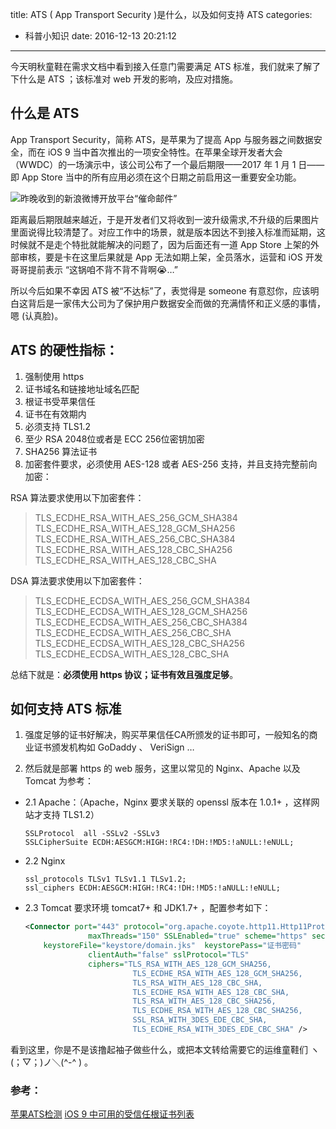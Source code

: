 title: ATS ( App Transport Security )是什么，以及如何支持 ATS
categories:
  - 科普小知识
date: 2016-12-13 20:21:12
---

今天明秋童鞋在需求文档中看到接入任意门需要满足 ATS 标准，我们就来了解了下什么是 ATS ；该标准对 web 开发的影响，及应对措施。

## 什么是 ATS

App Transport Security，简称 ATS，是苹果为了提高 App 与服务器之间数据安全，而在 iOS 9 当中首次推出的一项安全特性。在苹果全球开发者大会（WWDC）的一场演示中，该公司公布了一个最后期限——2017 年 1 月 1 日——即 App Store 当中的所有应用必须在这个日期之前启用这一重要安全功能。

<!-- more -->

![昨晚收到的新浪微博开放平台“催命邮件”](http://ww2.sinaimg.cn/large/4d6e3e3bgw1faowh7bp4bj20s40f8dmb.jpg)

距离最后期限越来越近，于是开发者们又将收到一波升级需求,不升级的后果图片里面说得比较清楚了。对应工作中的场景，就是版本因达不到接入标准而延期，这时候就不是走个特批就能解决的问题了，因为后面还有一道 App Store 上架的外部审核，要是卡在这里后果就是 App 无法如期上架，全员落水，运营和 iOS 开发哥哥提前表示 “这锅咱不背不背不背啊😭…”

所以今后如果不幸因 ATS 被“不达标”了，表觉得是 someone 有意怼你，应该明白这背后是一家伟大公司为了保护用户数据安全而做的充满情怀和正义感的事情，嗯 (认真脸)。

## ATS 的硬性指标：

1. 强制使用 https
2. 证书域名和链接地址域名匹配
3. 根证书受苹果信任
4. 证书在有效期内
5. 必须支持 TLS1.2
6. 至少 RSA 2048位或者是 ECC 256位密钥加密
7. SHA256 算法证书
8. 加密套件要求，必须使用 AES-128 或者 AES-256 支持，并且支持完整前向加密：

RSA 算法要求使用以下加密套件：
  > TLS_ECDHE_RSA_WITH_AES_256_GCM_SHA384
  > TLS_ECDHE_RSA_WITH_AES_128_GCM_SHA256
  > TLS_ECDHE_RSA_WITH_AES_256_CBC_SHA384
  > TLS_ECDHE_RSA_WITH_AES_128_CBC_SHA256
  > TLS_ECDHE_RSA_WITH_AES_128_CBC_SHA

DSA 算法要求使用以下加密套件：
  > TLS_ECDHE_ECDSA_WITH_AES_256_GCM_SHA384
  > TLS_ECDHE_ECDSA_WITH_AES_128_GCM_SHA256
  > TLS_ECDHE_ECDSA_WITH_AES_256_CBC_SHA384
  > TLS_ECDHE_ECDSA_WITH_AES_256_CBC_SHA
  > TLS_ECDHE_ECDSA_WITH_AES_128_CBC_SHA256
  > TLS_ECDHE_ECDSA_WITH_AES_128_CBC_SHA

总结下就是：**必须使用 https 协议；证书有效且强度足够**。

## 如何支持 ATS 标准

1. 强度足够的证书好解决，购买苹果信任CA所颁发的证书即可，一般知名的商业证书颁发机构如 GoDaddy 、 VeriSign …

2. 然后就是部署 https 的 web 服务，这里以常见的 Nginx、Apache 以及 Tomcat 为参考：

* 2.1 Apache：（Apache，Nginx 要求关联的 openssl 版本在 1.0.1+ ，这样网站才支持 TLS1.2）

  ```ApacheConf
  SSLProtocol  all -SSLv2 -SSLv3
  SSLCipherSuite ECDH:AESGCM:HIGH:!RC4:!DH:!MD5:!aNULL:!eNULL;
  ```

* 2.2 Nginx

  ```Nginx
  ssl_protocols TLSv1 TLSv1.1 TLSv1.2; 
  ssl_ciphers ECDH:AESGCM:HIGH:!RC4:!DH:!MD5:!aNULL:!eNULL;
  ```

* 2.3 Tomcat 要求环境 tomcat7+ 和 JDK1.7+ ，配置参考如下：
  ```xml
  <Connector port="443" protocol="org.apache.coyote.http11.Http11Protocol"
                maxThreads="150" SSLEnabled="true" scheme="https" secure="true"
      keystoreFile="keystore/domain.jks"  keystorePass="证书密码"
                clientAuth="false" sslProtocol="TLS"
                ciphers="TLS_RSA_WITH_AES_128_GCM_SHA256,
                          TLS_ECDHE_RSA_WITH_AES_128_GCM_SHA256,
                          TLS_RSA_WITH_AES_128_CBC_SHA,
                          TLS_ECDHE_RSA_WITH_AES_128_CBC_SHA,
                          TLS_RSA_WITH_AES_128_CBC_SHA256,
                          TLS_ECDHE_RSA_WITH_AES_128_CBC_SHA256,
                          SSL_RSA_WITH_3DES_EDE_CBC_SHA,
                          TLS_ECDHE_RSA_WITH_3DES_EDE_CBC_SHA" />

  ```

看到这里，你是不是该撸起袖子做些什么，或把本文转给需要它的运维童鞋们 ヽ(；▽；)ノ＼(^-^ ) 。

### 参考：

[苹果ATS检测](https://www.qcloud.com/product/ssl#userDefined10)
[iOS 9 中可用的受信任根证书列表](https://support.apple.com/zh-cn/HT205205)
